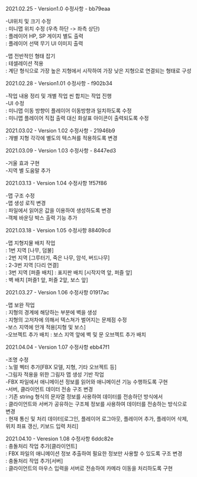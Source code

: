 2021.02.25 - Version1.0 수정사항 - bb79eaa

-UI위치 및 크기 수정  
: 미니맵 위치 수정 (우측 하단 -> 좌측 상단)  
: 플레이어 HP, SP 게이지 별도 출력  
: 플레이어 선택 무기 UI 이미지 출력  

-맵 전반적인 형태 잡기  
: 테셀레이션 적용  
: 계단 형식으로 가장 높은 지형에서 시작하여 가장 낮은 지형으로 연결되는 형태로 구성  
  
    
2021.02.28 - Version1.01 수정사항 - f902b34  

-작업 내용 정리 및 개별 작업 씬 합치는 작업 진행  
-UI 수정  
: 미니맵 이동 방향이 플레이어 이동방향과 일치하도록 수정  
: 미니맵 플레이어 직접 출력 대신 화살표 아이콘이 출력되도록 수정  
  
2021.03.02 - Version 1.02 수정사항 - 21946b9  
: 개별 지형 각각에 별도의 텍스쳐를 적용하도록 변경  
  
2021.03.09 - Version 1.03 수정사항 - 8447ed3  

-거울 효과 구현  
-지역 별 도움말 추가  

2021.03.13 - Version 1.04 수정사항 1f57f86    

-맵 구조 수정   
-맵 생성 로직 변경    
: 파일에서 읽어온 값을 이용하여 생성하도록 변경  
-객체 바운딩 박스 출력 기능 추가  
  
2021.03.18 - Version 1.05 수정사항 88409cd  

-맵 지형지물 배치 작업   
: 1번 지역 [나무, 덤불]  
: 2번 지역 [그루터기, 죽은 나무, 암석, 버드나무]  
: 2-3번 지역 [다리 연결]  
: 3번 지역 [퍼즐 배치] 
: 표지판 배치 [시작지역 앞, 퍼즐 앞]  
: 벽 배치 [퍼즐1 앞, 퍼즐 2앞, 보스 앞]    
  
2021.03.27 - Version 1.06 수정사항 01917ac  

-맵 보완 작업  
: 지형의 경계에 해당하는 부분에 벽을 생성  
: 지형의 고저차에 의해서 텍스쳐가 벌어지는 문제점 수정  
-보스 지역에 안개 적용[지형 및 보스]  
-오브젝트 추가 배치
: 보스 지역 앞에 벽 및 문 오브젝트 추가 배치    

2021.04.04 - Version 1.07 수정사항 ebb47f1  

-조명 수정  
: 노멀 벡터 추가[FBX 모델, 지형, 기타 오브젝트 등]   
-그림자 적용을 위한 그림자 맵 생성 기반 작업   
-FBX 파일에서 애니메이션 정보를 읽어와 애니메이션 기능 수행하도록 구현  
-서버, 클라이언트 데이터 전송 구조 변경  
: 기존 string 형식의 문자열 정보를 사용하여 데이터를 전송하던 방식에서  
: 클라이언트와 서버가 공유하는 구조체 정보를 사용하여 데이터를 전송하는 방식으로 변경  
: 현재 통신 및 처리 데이터[로그인, 플레이어 로그아웃, 플레이어 추가, 플레이어 삭제, 위치 좌표 갱신, 키보드 입력 처리]   

2021.04.10 - Veresion 1.08 수정사항 6ddc82e  
: 충돌처리 작업 추가[클라이언트]  
: FBX 파일의 애니메이션 정보 추출하여 필요한 정보만 사용할 수 있도록 구조 변경  
: 충돌처리 작업 추가[서버]   
: 클라이언트의 마우스 입력을 서버로 전송하여 카메라 이동을 처리하도록 구현  




